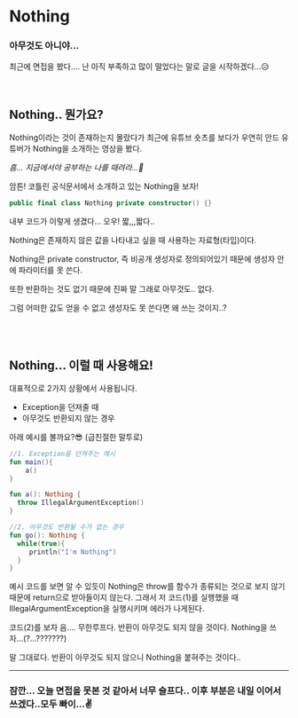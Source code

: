 # Nothing

### 아무것도 아니야...

최근에 면접을 봤다.... 난 아직 부족하고 많이 떨었다는 말로 글을 시작하겠다...😥

<br/>

## Nothing.. 뭔가요?

Nothing이라는 것이 존재하는지 몰랐다가 최근에 유튜브 숏츠를 보다가 우연히 안드 유튜버가 Nothing을 소개하는 영상을 봤다.

*흠... 지금에서야 공부하는 나를 때려라...👀* 

암튼! 코틀린 공식문서에서 소개하고 있는 Nothing을 보자!

```kotlin
public final class Nothing private constructor() {}
```

내부 코드가 이렇게 생겼다... 오우! 짧,,,짧다..

Nothing은 존재하지 않은 값을 나타내고 싶을 때 사용하는 자료형(타입)이다.

Nothing은 private constructor, 즉 비공개 생성자로 정의되어있기 때문에 생성자 안에 파라미터를 못 쓴다.

또한 반환하는 것도 없기 때문에 진짜 말 그래로 아무것도.. 없다.

그럼 어떠한 값도 얻을 수 없고 생성자도 못 쓴다면 왜 쓰는 것이지..? 

<br/>

<br/>

## Nothing... 이럴 때 사용해요!

대표적으로 2가지 상황에서 사용됩니다.

+ Exception을 던져줄 때
+ 아무것도 반환되지 않는 경우

아래 예시를 볼까요?😎 (급친절한 말투로)

```kotlin
//1. Exception을 던져주는 예시
fun main(){
  	a()
}

fun a(): Nothing {
  throw IllegalArgumentException()
}

//2. 아무것도 반환될 수가 없는 경우
fun go(): Nothing {
  while(true){
     println("I'm Nothing")
  }
}
```

예시 코드를 보면 알 수 있듯이 Nothing은 throw를 함수가 종류되는 것으로 보지 않기 때문에 return으로 받아들이지 않는다. 그래서 저 코드(1)를 실행했을 때 IllegalArgumentException을 실행시키며 에러가 나게된다.

코드(2)를 보자 음.... 무한루프다. 반환이 아무것도 되지 않을 것이다. Nothing을 쓰자...(?...???????)

말 그대로다. 반환이 아무것도 되지 않으니 Nothing을 붙혀주는 것이다..





----------------------------

### 잠깐... 오늘 면접을 못본 것 같아서 너무 슬프다.. 이후 부분은 내일 이어서 쓰겠다..모두 빠이...✌️

